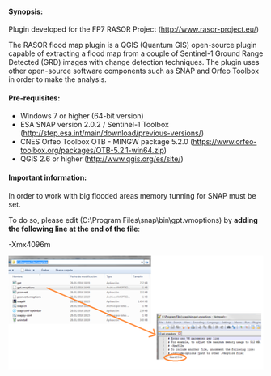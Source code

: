 #### Synopsis:

Plugin developed for the FP7 RASOR Project (http://www.rasor-project.eu/)

The RASOR flood map plugin is a QGIS (Quantum GIS) open-source plugin capable of extracting a flood map from a couple of Sentinel-1 Ground Range Detected (GRD) images with change detection techniques. The plugin uses other open-source software components such as SNAP and Orfeo Toolbox in order to make the analysis.

#### Pre-requisites:

+ Windows 7 or higher (64-bit version)
+ ESA SNAP version 2.0.2 / Sentinel-1 Toolbox (http://step.esa.int/main/download/previous-versions/)
+ CNES Orfeo Toolbox OTB - MINGW package 5.2.0 (https://www.orfeo-toolbox.org/packages/OTB-5.2.1-win64.zip)
+ QGIS 2.6 or higher (http://www.qgis.org/es/site/)

#### Important information:

In order to work with big flooded areas memory tunning for SNAP must be set. 

To do so, please edit (C:\Program Files\snap\bin\gpt.vmoptions) by **adding the following line at the end of the file**:

-Xmx4096m

![alt tag](https://github.com/altamiraInformation/rasor-floodMap/blob/master/update_gpt.png)
